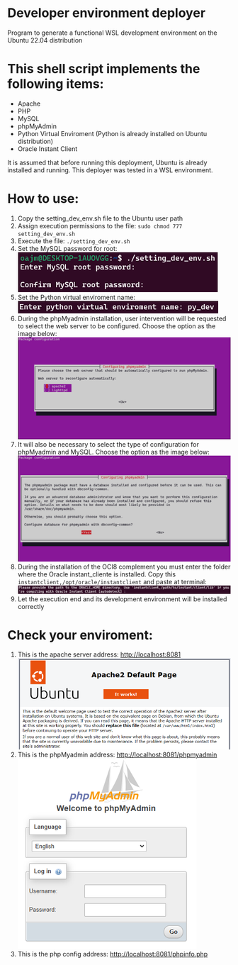 # Developer environment deployer
Program to generate a functional WSL development environment on the Ubuntu 22.04 distribution

<h1>This shell script implements the following items:</h1>

<ul>
    <li>Apache</li>
    <li>PHP</li>
    <li>MySQL</li>
    <li>phpMyAdmin</li>
    <li>Python Virtual Enviroment (Python is already installed on Ubuntu distribution)</li>
    <li>Oracle Instant Client</li>
</ul>

It is assumed that before running this deployment, Ubuntu is already installed and running. This deployer was tested in a WSL environment.

<h1>How to use:</h1>
<ol>
    <li>Copy the setting_dev_env.sh file to the Ubuntu user path</li>
    <li>Assign execution permissions to the file: <code>sudo chmod 777 setting_dev_env.sh</code></li>
    <li>Execute the file: <code>./setting_dev_env.sh</code></li>
    <li>Set the MySQL password for root:
    </li>
        <img src="inc\mysqlrootpsw.png">
    <li>Set the Python virtual enviroment name:
    </li>
        <img src="inc\pyenvname.png">
    <li>During the phpMyadmin installation, user intervention will be requested to select the web server to be configured. Choose the option as the image below:
    <img src="inc\phpmyadmin_apache.png">
    </li>
    <li>It will also be necessary to select the type of configuration for phpMyadmin and MySQL. Choose the option as the image below:
        <img src="inc\phpmyadmin_mysql.png">
    </li>
    <li>During the installation of the OCI8 complement you must enter the folder where the Oracle instant_cliente is installed. Copy this <code>instantclient,/opt/oracle/instantclient</code> and paste at terminal: 
        <img src="inc\oci8.png">
    </li>
    <li>Let the execution end and its development environment will be installed correctly</li>
</ol>

<h1>Check your enviroment:</h1>

<ol>
    <li>This is the apache server address: <a href="http://localhost:8081">http://localhost:8081</a>
    </li>
        <img src="inc\apache.png">
    <li>This is the phpMyadmin address: <a href="http://localhost:8081/phpmyadmin">http://localhost:8081/phpmyadmin</a></li>
        <img src="inc\phpmyadmin.png">
    <li>This is the php config address: <a href="http://localhost:8081/phpinfo.php">http://localhost:8081/phpinfo.php</a></li>
</ol>

